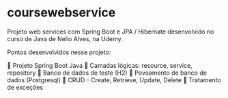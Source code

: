 # coursewebservice

Projeto web services com Spring Boot e JPA / Hibernate desenvolvido no curso de Java de Nelio Alves, na Udemy.

Pontos desenvolvidos nesse projeto:

 Projeto Spring Boot Java
 Camadas lógicas: resource, service, repository 
 Banco de dados de teste (H2) 
 Povoamento de banco de dados (Postgresql)
 CRUD - Create, Retrieve, Update, Delete 
 Tratamento de exceções 

